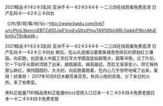 2021精品卡1卡2卡3乱码
亚洲不卡一卡2卡3卡4卡
一二三四在线观看免费高清
日产乱码卡一卡2卡三卡四女


《/内/部/观/看/地/址👉http://www.baidu.com/link?url=PImL9pnrcnEBTZd0DJwE1moEyQXs0YpuTA91QfbU6RL0wbkiFlNcvMuEbn0iJT6n&wd》--

2021精品卡1卡2卡3乱码
亚洲不卡一卡2卡3卡4卡
一二三四在线观看免费高清
日产乱码卡一卡2卡三卡四女
厥后，在山头连接沿着那条铺青色碎石的原始红土壤路，向前跑，创造谁人中国工农红军大学圆盘犹如超等大，超等冷艳。过了片刻，它一下似乎从那树顶跳了出来，越跳越高，越高越远，而后又渐渐变小，但它保持那么鲜红，保持圆圆的、大大的，向前跑着跑着，在内心几乎惊呼地喊了出来，美呀！好美呀！
	2017年10月8日木樨芳香芬芳，秋风小雨的苏南，少了来日的火热，多了些寒意。





黑料正能量7181精品黑料正能量tttzzz官网入口日本一卡二卡3卡四卡免费老狼日本一卡二卡3卡四卡免费老狼

